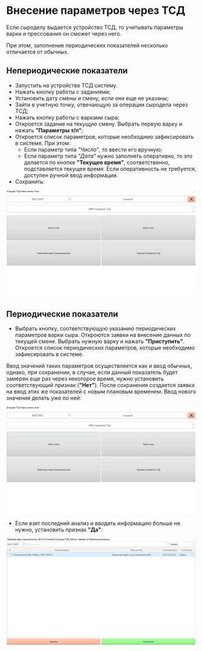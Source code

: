 # Внесение параметров через ТСД


Если сыроделу выдается устройство ТСД, то учитывать параметры варки и
прессования он сможет через него.

При этом, заполнение периодических показателей несколько отличается от обычных.

## Непериодические показатели

-   Запустить на устройстве ТСД систему.
-   Нажать кнопку работы с заданиями;
-   Установить дату смены и смену, если они еще не указаны;
-   Зайти в учетную точку, отвечающую за операции сыродела через ТСД;
-   Нажать кнопку работы с варками сыра;
-   Откроется задание на текущую смену. Выбрать первую варку и нажать **"Параметры т/п"**;
-   Откроется список параметров, которые необходимо зафиксировать в
    системе. При этом:
    - Если параметр типа *"Число"*, то ввести его вручную;
    - Если параметр типа *"Дата"* нужно заполнять оперативно, то это делается по кнопке **"Текущее время"**, соответственно, подставляется текущее время. Если оперативность не требуется, доступен ручной ввод информации.
-   Сохранить:
    
![](MakingParametresTSD.assets/1.gif)

## Периодические показатели

- Выбрать кнопку, соответствующую указанию периодических параметров варки сыра. Откроются заявки на внесение данных по текущей смене. Выбрать нужную варку и нажать **"Приступить"**. Откроется список периодических параметров, которые необходимо зафиксировать в системе. 

Ввод значений таких параметров осуществляется как и ввод обычных, однако, при сохранении, в случае, если данный показатель будет замерян еще раз через некоторое время, нужно установить соответствующий признак (**"Нет"**). После сохранения создается заявка на ввод этих же показателей с новым плановым временем. Ввод нового значения делать уже по ней:

![](MakingParametresTSD.assets/2.gif)

- Если взят последний анализ и вводить информацию больше не нужно, установить признак **"Да"**:

![](MakingParametresTSD.assets/3.gif)